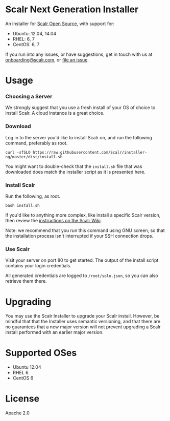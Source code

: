 Scalr Next Generation Installer
===============================

An installer for [Scalr Open Source][0], with support for:

  + Ubuntu: 12.04, 14.04
  + RHEL: 6, 7
  + CentOS: 6, 7

If you run into any issues, or have suggestions, get in touch with us at
onboarding@scalr.com, or [file an issue][1].


Usage
=====

### Choosing a Server ###

We strongly suggest that you use a fresh install of your OS of choice to
install Scalr. A cloud instance is a great choice.

### Download ###

Log in to the server you'd like to install Scalr on, and run the following
command, preferably as root.

    curl -sfSLO https://raw.githubusercontent.com/Scalr/installer-ng/master/dist/install.sh

You might want to double-check that the `install.sh` file that was downloaded
does match the installer script as it is presented here.

### Install Scalr ###

Run the following, as root.

    bash install.sh

If you'd like to anything more complex, like install a specific Scalr version,
then review the [instructions on the Scalr Wiki][10].

Note: we recommend that you run this command using GNU screen, so that the
installation process isn't interrupted if your SSH connection drops.


### Use Scalr ###

Visit your server on port 80 to get started. The output of the install script
contains your login credentials.

All generated credentials are logged to `/root/solo.json`, so you can
also retrieve them there.


Upgrading
=========

You may use the Scalr Installer to upgrade your Scalr install. However, be
mindful that that the Installer uses semantic versioning, and that there are
no guarantees that a new major version will not prevent upgrading a Scalr
install performed with an earlier major version.


Supported OSes
==============

  + Ubuntu 12.04
  + RHEL 6
  + CentOS 6


License
=======

Apache 2.0


  [0]: https://github.com/Scalr/scalr
  [1]: https://github.com/Scalr/installer-ng/issues
  [10]: https://scalr-wiki.atlassian.net/wiki/x/AoD4
